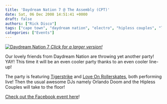 ```yaml
---
title: 'Daydream Nation 7 @ The Assembly (CPT)'
date: Sat, 06 Dec 2008 14:51:41 +0000
draft: false
authors: ["Rick Disco"]
tags: ["cape town", "daydream nation", "electro", "hipless couples", "live", "love on rollerskates", "orlando doom", "party", "the assembly", "tigerstrike"]
categories: ["Events"]
---
```


 [![](/wp-content/uploads/2008/12/dd-212x300.jpg "Daydream Nation 7") _Click for a larger version!_](/wp-content/uploads/2008/12/dd.jpg)

Our lovely friends from Daydream Nation are throwing yet another party! YAY! This time it will be an even cooler party thanks to an even cooler line-up!

The party is featuring [Tigerstrike](http://www.myspace.com/wearetigerstrike "Tigerstrike") and [Love On Rollerskates](http://www.myspace.com/loveonrollerskates "Love On Rollerskates"), both performing live! Then the usual awesome DJs namely Orlando Doom and the Hipless Couples will take to the floor!

[Check out the Facebook event here](http://www.facebook.com/event.php?eid=38886993402 "Facebook Event")!

